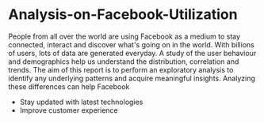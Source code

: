 # Analysis-on-Facebook-Utilization
People from all over the world are using Facebook as a medium to stay connected, interact and discover what's going on in the world.
With billions of users, lots of data are generated everyday.
A study of the user behaviour and demographics help us understand the distribution, correlation and trends.
The aim of this report is to perform an exploratory analysis to identify any underlying patterns and acquire meaningful insights.
Analyzing these differences can help Facebook
- Stay updated with latest technologies
- Improve customer experience
